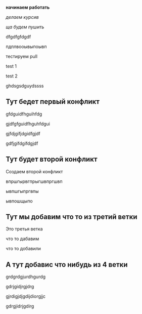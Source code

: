 **начинаем работать**

*делаем курсив*

*ща будем пушить*

dfgdfgfdgdf

пдплвооывыпоывп

тестируем pull

test 1

test 2

ghdsgsdguydssss

## Тут бедет первый конфликт 

gfdguidfhguihfdg

gjdfgfguidfhguhfdgui

gjfdjgifjdgidfgjdf

gdfjgifdgifdgjdf
## Тут будет второй конфликт

Создаем второй конфликт 

впршгырвгпрыгшвпргшвп

ывпшгыпргвпы

ывпошщыпо
## Тут мы добавим что то из третий ветки

Это третья ветка 

что то дабавим

что то добавили 

## А тут добавис что нибудь из 4 ветки

grdgrdgjurdhgurdg

gdrjgidjrgjdrg

gjrdigjdjgdijdiorgjjc

gdrgjidrjgdirg

